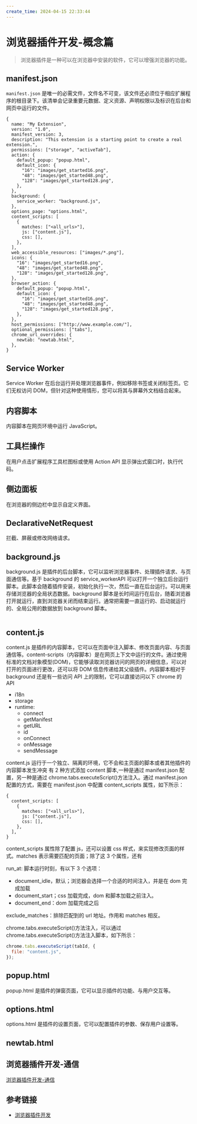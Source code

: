 ```yaml
---
create_time: 2024-04-15 22:33:44
---
```


# 浏览器插件开发-概念篇

> 浏览器插件是一种可以在浏览器中安装的软件，它可以增强浏览器的功能。

## manifest.json

`manifest.json` 是唯一的必需文件，文件名不可变，该文件还必须位于相应扩展程序的根目录下。该清单会记录重要元数据、定义资源、声明权限以及标识在后台和网页中运行的文件。

```json5
{
  name: "My Extension",
  version: "1.0",
  manifest_version: 3,
  description: "This extension is a starting point to create a real extension.",
  permissions: ["storage", "activeTab"],
  action: {
    default_popup: "popup.html",
    default_icon: {
      "16": "images/get_started16.png",
      "48": "images/get_started48.png",
      "128": "images/get_started128.png",
    },
  },
  background: {
    service_worker: "background.js",
  },
  options_page: "options.html",
  content_scripts: [
    {
      matches: ["<all_urls>"],
      js: ["content.js"],
      css: [],
    },
  ],
  web_accessible_resources: ["images/*.png"],
  icons: {
    "16": "images/get_started16.png",
    "48": "images/get_started48.png",
    "128": "images/get_started128.png",
  },
  browser_action: {
    default_popup: "popup.html",
    default_icon: {
      "16": "images/get_started16.png",
      "48": "images/get_started48.png",
      "128": "images/get_started128.png",
    },
  },
  host_permissions: ["http://www.example.com/"],
  optional_permissions: ["tabs"],
  chrome_url_overrides: {
    newtab: "newtab.html",
  },
}
```

## Service Worker

Service Worker 在后台运行并处理浏览器事件，例如移除书签或关闭标签页。它们无权访问 DOM，但针对这种使用情形，您可以将其与屏幕外文档结合起来。

## 内容脚本

内容脚本在网页环境中运行 JavaScript。

## 工具栏操作

在用户点击扩展程序工具栏图标或使用 Action API 显示弹出式窗口时，执行代码。

## 侧边面板

在浏览器的侧边栏中显示自定义界面。

## DeclarativeNetRequest

拦截、屏蔽或修改网络请求。

## background.js

background.js 是插件的后台脚本，它可以监听浏览器事件、处理插件请求、与页面通信等。基于 background 的 service_workerAPI 可以打开一个独立后台运行脚本。此脚本会随着插件安装，初始化执行一次，然后一直在后台运行。可以用来存储浏览器的全局状态数据。background 脚本是长时间运行在后台，随着浏览器打开就运行，直到浏览器关闭而结束运行。通常把需要一直运行的、启动就运行的、全局公用的数据放到 background 脚本。

```js

```

## content.js

content.js 是插件的内容脚本，它可以在页面中注入脚本、修改页面内容、与页面通信等。content-scripts（内容脚本）是在网页上下文中运行的文件。通过使用标准的文档对象模型(DOM)，它能够读取浏览器访问的网页的详细信息，可以对打开的页面进行更改，还可以将 DOM 信息传递给其父级插件。内容脚本相对于 background 还是有一些访问 API 上的限制，它可以直接访问以下 chrome 的 API

- i18n
- storage
- runtime:
  - connect
  - getManifest
  - getURL
  - id
  - onConnect
  - onMessage
  - sendMessage

content.js 运行于一个独立、隔离的环境，它不会和主页面的脚本或者其他插件的内容脚本发生冲突 有 2 种方式添加 content 脚本,一种是通过 manifest.json 配置，另一种是通过 chrome.tabs.executeScript()方法注入。通过 manifest.json 配置的方式，需要在 manifest.json 中配置 content_scripts 属性，如下所示：

```json5
{
  content_scripts: [
    {
      matches: ["<all_urls>"],
      js: ["content.js"],
      css: [],
    },
  ],
}
```

content_scripts 属性除了配置 js，还可以设置 css 样式，来实现修改页面的样式。matches 表示需要匹配的页面；除了这 3 个属性，还有

run_at: 脚本运行时刻，有以下 3 个选项：

- document_idle，默认；浏览器会选择一个合适的时间注入，并是在 dom 完成加载
- document_start；css 加载完成，dom 和脚本加载之前注入。
- document_end：dom 加载完成之后

exclude_matches：排除匹配到的 url 地址。作用和 matches 相反。

chrome.tabs.executeScript()方法注入，可以通过 chrome.tabs.executeScript()方法注入脚本，如下所示：

```js
chrome.tabs.executeScript(tabId, {
  file: "content.js",
});
```

## popup.html

popup.html 是插件的弹窗页面，它可以显示插件的功能、与用户交互等。

## options.html

options.html 是插件的设置页面，它可以配置插件的参数、保存用户设置等。

## newtab.html

## 浏览器插件开发-通信

[浏览器插件开发-通信](./浏览器插件开发-通信篇.md)

## 参考链接

- [浏览器插件开发](https://mp.weixin.qq.com/s/QUgT5bGRutstyo0l6nHFfg)
